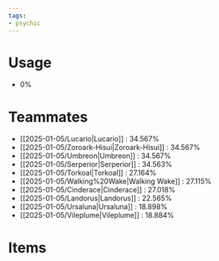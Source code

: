 ```yaml
---
tags:
- psychic
---
```

# Usage
- 0%
# Teammates
- [[2025-01-05/Lucario|Lucario]] : 34.567%
- [[2025-01-05/Zoroark-Hisui|Zoroark-Hisui]] : 34.567%
- [[2025-01-05/Umbreon|Umbreon]] : 34.567%
- [[2025-01-05/Serperior|Serperior]] : 34.563%
- [[2025-01-05/Torkoal|Torkoal]] : 27.164%
- [[2025-01-05/Walking%20Wake|Walking Wake]] : 27.115%
- [[2025-01-05/Cinderace|Cinderace]] : 27.018%
- [[2025-01-05/Landorus|Landorus]] : 22.565%
- [[2025-01-05/Ursaluna|Ursaluna]] : 18.898%
- [[2025-01-05/Vileplume|Vileplume]] : 18.884%
# Items